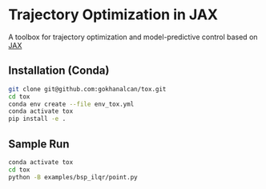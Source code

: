 # Trajectory Optimization in JAX 

A toolbox for trajectory optimization and model-predictive control based on [JAX](https://github.com/google/jax)

## Installation (Conda)

```bash
git clone git@github.com:gokhanalcan/tox.git
cd tox
conda env create --file env_tox.yml
conda activate tox
pip install -e .
```

## Sample Run

```bash
conda activate tox
cd tox
python -B examples/bsp_ilqr/point.py
```